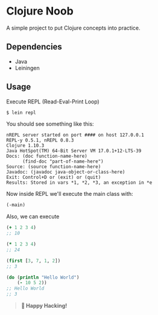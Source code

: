 # Clojure Noob

A simple project to put Clojure concepts into practice.

## Dependencies

- Java
- Leiningen

## Usage

Execute REPL (Read-Eval-Print Loop)

```sh
$ lein repl
```

You should see something like this:

```text
nREPL server started on port #### on host 127.0.0.1
REPL-y 0.5.1, nREPL 0.8.3
Clojure 1.10.3
Java HotSpot(TM) 64-Bit Server VM 17.0.1+12-LTS-39
Docs: (doc function-name-here)
      (find-doc "part-of-name-here")
Source: (source function-name-here)
Javadoc: (javadoc java-object-or-class-here)
Exit: Control+D or (exit) or (quit)
Results: Stored in vars *1, *2, *3, an exception in *e
```

Now inside REPL we'll execute the main class with:

```clojure
(-main)
```

Also, we can execute

```clojure
(+ 1 2 3 4)
;; 10

(* 1 2 3 4)
;; 24

(first [3, 7, 1, 2])
;; 3

(do (println "Hello World")
    (- 10 5 2))
;; Hello World
;; 3
```

> **💫 Happy Hacking!**



